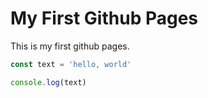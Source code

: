 # My First Github Pages

This is my first github pages.


```js
const text = 'hello, world'

console.log(text)
```
